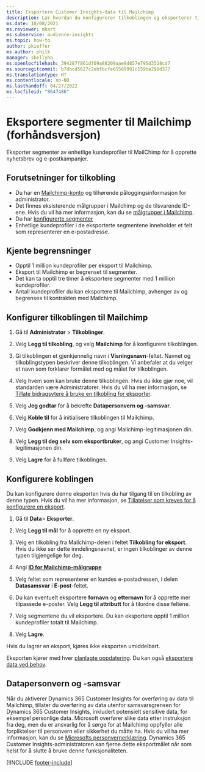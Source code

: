 ```yaml
---
title: Eksportere Customer Insights-data til Mailchimp
description: Lær hvordan du konfigurerer tilkoblingen og eksporterer til Mailchimp.
ms.date: 10/08/2021
ms.reviewer: mhart
ms.subservice: audience-insights
ms.topic: how-to
author: pkieffer
ms.author: philk
manager: shellyha
ms.openlocfilehash: 394287f861df69a88209aae9d857e795d3528cd7
ms.sourcegitcommit: b7dbcd5627c2ebfbcfe65589991c159ba290d377
ms.translationtype: HT
ms.contentlocale: nb-NO
ms.lasthandoff: 04/27/2022
ms.locfileid: "8647486"
---
```

# <a name="export-segments-to-mailchimp-preview"></a>Eksportere segmenter til Mailchimp (forhåndsversjon)

Eksporter segmenter av enhetlige kundeprofiler til MailChimp for å opprette nyhetsbrev og e-postkampanjer.

## <a name="prerequisites-for-connection"></a>Forutsetninger for tilkobling

-   Du har en [Mailchimp-konto](https://mailchimp.com/) og tilhørende påloggingsinformasjon for administrator.
-   Det finnes eksisterende målgrupper i Mailchimp og de tilsvarende ID-ene. Hvis du vil ha mer informasjon, kan du se [målgrupper i Mailchimp](https://mailchimp.com/help/create-audience/).
-   Du har [konfigurerte segmenter](segments.md)
-   Enhetlige kundeprofiler i de eksporterte segmentene inneholder et felt som representerer en e-postadresse.

## <a name="known-limitations"></a>Kjente begrensninger

- Opptil 1 million kundeprofiler per eksport til Mailchimp.
- Eksport til Mailchimp er begrenset til segmenter.
- Det kan ta opptil tre timer å eksportere segmenter med 1 million kundeprofiler. 
- Antall kundeprofiler du kan eksportere til Mailchimp, avhenger av og begrenses til kontrakten med Mailchimp.

## <a name="set-up-connection-to-mailchimp"></a>Konfigurer tilkoblingen til Mailchimp

1. Gå til **Administrator** > **Tilkoblinger**.

1. Velg **Legg til tilkobling**, og velg **Mailchimp** for å konfigurere tilkoblingen.

1. Gi tilkoblingen et gjenkjennelig navn i **Visningsnavn**-feltet. Navnet og tilkoblingstypen beskriver denne tilkoblingen. Vi anbefaler at du velger et navn som forklarer formålet med og målet for tilkoblingen.

1. Velg hvem som kan bruke denne tilkoblingen. Hvis du ikke gjør noe, vil standarden være Administratorer. Hvis du vil ha mer informasjon, se [Tillate bidragsytere å bruke en tilkobling for eksporter](connections.md#allow-contributors-to-use-a-connection-for-exports).

1. Velg **Jeg godtar** for å bekrefte **Datapersonvern og -samsvar**.

1. Velg **Koble til** for å initialisere tilkoblingen til Mailchimp.

1. Velg **Godkjenn med Mailchimp**, og angi Mailchimp-legitimasjonen din.

1. Velg **Legg til deg selv som eksportbruker**, og angi Customer Insights-legitimasjonen din.

1. Velg **Lagre** for å fullføre tilkoblingen. 

## <a name="configure-the-connector"></a>Konfigurere koblingen

Du kan konfigurere denne eksporten hvis du har tilgang til en tilkobling av denne typen. Hvis du vil ha mer informasjon, se [Tillatelser som kreves for å konfigurere en eksport](export-destinations.md#set-up-a-new-export).

1. Gå til **Data**> **Eksporter**.

1. Velg **Legg til mål** for å opprette en ny eksport.

1. Velg en tilkobling fra Mailchimp-delen i feltet **Tilkobling for eksport**. Hvis du ikke ser dette inndelingsnavnet, er ingen tilkoblinger av denne typen tilgjengelige for deg.

1. Angi **[ID for Mailchimp-målgruppe](https://mailchimp.com/help/find-audience-id/)**

1. Velg feltet som representerer en kundes e-postadressen, i delen **Datasamsvar** i **E-post**-feltet. 

1. Du kan eventuelt eksportere **fornavn** og **etternavn** for å opprette mer tilpassede e-poster. Velg **Legg til attributt** for å tilordne disse feltene.

1. Velg segmentene du vil eksportere. Du kan eksportere opptil 1 million kundeprofiler totalt til Mailchimp.

1. Velg **Lagre**.

Hvis du lagrer en eksport, kjøres ikke eksporten umiddelbart.

Eksporten kjører med hver [planlagte oppdatering](system.md#schedule-tab). Du kan også [eksportere data ved behov](export-destinations.md#run-exports-on-demand). 

## <a name="data-privacy-and-compliance"></a>Datapersonvern og -samsvar

Når du aktiverer Dynamics 365 Customer Insights for overføring av data til Mailchimp, tillater du overføring av data utenfor samsvarsgrensen for Dynamics 365 Customer Insights, inkludert potensielt sensitive data, for eksempel personlige data. Microsoft overfører slike data etter instruksjon fra deg, men du er ansvarlig for å sørge for at Mailchimp oppfyller alle forpliktelser til personvern eller sikkerhet du måtte ha. Hvis du vil ha mer informasjon, kan du se [Microsofts personvernerklæring](https://go.microsoft.com/fwlink/?linkid=396732).
Dynamics 365 Customer Insights-administratoren kan fjerne dette eksportmålet når som helst for å slutte å bruke denne funksjonaliteten.

[!INCLUDE [footer-include](includes/footer-banner.md)]
